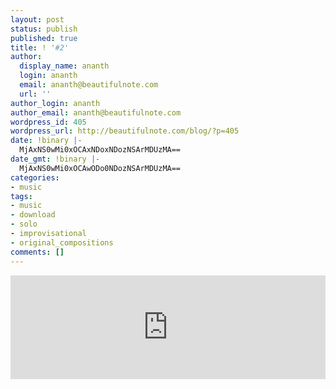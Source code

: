 ```yaml
---
layout: post
status: publish
published: true
title: ! '#2'
author:
  display_name: ananth
  login: ananth
  email: ananth@beautifulnote.com
  url: ''
author_login: ananth
author_email: ananth@beautifulnote.com
wordpress_id: 405
wordpress_url: http://beautifulnote.com/blog/?p=405
date: !binary |-
  MjAxNS0wMi0xOCAxNDoxNDozNSArMDUzMA==
date_gmt: !binary |-
  MjAxNS0wMi0xOCAwODo0NDozNSArMDUzMA==
categories:
- music
tags:
- music
- download
- solo
- improvisational
- original_compositions
comments: []
---
```


<iframe width="100%" height="166" scrolling="no" frameborder="no" src="https://w.soundcloud.com/player/?url=https%3A//api.soundcloud.com/tracks/188105661&amp;color=ff9900&amp;auto_play=false&amp;hide_related=false&amp;show_comments=true&amp;show_user=true&amp;show_reposts=false"></iframe>
